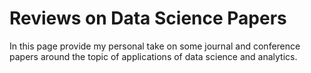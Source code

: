 # Reviews on Data Science Papers

In this page provide my personal take on some journal and conference papers around the topic of applications of data science and analytics. 

